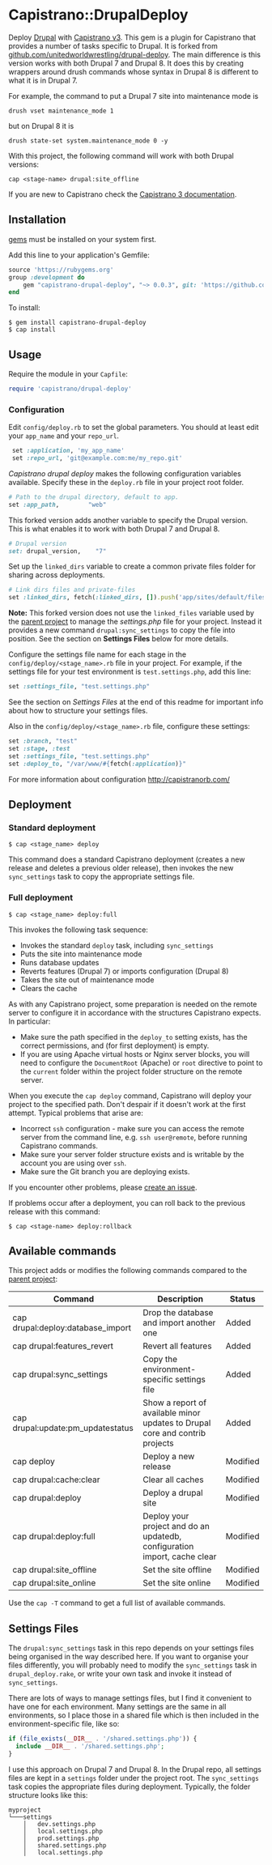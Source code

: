 # Capistrano::DrupalDeploy

Deploy [Drupal](https://www.drupal.org/) with [Capistrano v3](http://capistranorb.com/). This gem is a plugin for Capistrano that provides a number of tasks specific to Drupal. It is forked from [github.com/unitedworldwrestling/drupal-deploy](https://github.com/unitedworldwrestling/drupal-deploy). The main difference is this version works with both Drupal 7 and Drupal 8. It does this by creating wrappers around drush commands whose syntax in Drupal 8 is different to what it is in Drupal 7. 

For example, the command to put a Drupal 7 site into maintenance mode is

```
drush vset maintenance_mode 1
```

but on Drupal 8 it is 

```
drush state-set system.maintenance_mode 0 -y
```

With this project, the following command will work with both Drupal versions:

```
cap <stage-name> drupal:site_offline
```

If you are new to Capistrano check the [Capistrano 3 documentation](http://capistranorb.com/).

## Installation
[gems](http://rubygems.org) must be installed on your system first.

Add this line to your application's Gemfile:

```ruby
source 'https://rubygems.org'
group :development do
	gem "capistrano-drupal-deploy", "~> 0.0.3", git: 'https://github.com/frankhenry/drupal-deploy'
end
```

To install:

    $ gem install capistrano-drupal-deploy
    $ cap install

## Usage	

Require the module in your `Capfile`:

```ruby
require 'capistrano/drupal-deploy'
```

### Configuration

Edit `config/deploy.rb` to set the global parameters. You should at least edit your `app_name` and your `repo_url`.

```ruby
 set :application, 'my_app_name'
 set :repo_url, 'git@example.com:me/my_repo.git'
```

*Capistrano drupal deploy* makes the following configuration variables available. Specify these in the `deploy.rb` file in your project root folder.

```ruby
# Path to the drupal directory, default to app.
set :app_path,        "web"
```

This forked version adds another variable to specify the Drupal version. This is what enables it to work with both Drupal 7 and Drupal 8.

```ruby
# Drupal version
set: drupal_version,    "7"
```

Set up the `linked_dirs` variable to create a common private files folder for sharing across deployments.

```ruby
# Link dirs files and private-files
set :linked_dirs, fetch(:linked_dirs, []).push('app/sites/default/files', 'private-files')
```

**Note:** This forked version does not use the `linked_files` variable used by the [parent project](https://github.com/unitedworldwrestling/drupal-deploy) to manage the _settings.php_ file for your project. Instead it provides a new command `drupal:sync_settings` to copy the file into position. See the section on **Settings Files** below for more details.

Configure the settings file name for each stage in the `config/deploy/<stage_name>.rb` file in your project. For example, if the settings file for your test environment is `test.settings.php`, add this line:

```ruby
set :settings_file, "test.settings.php"
```

See the section on *Settings Files* at the end of this readme for important info about how to structure your settings files.

Also in the `config/deploy/<stage_name>.rb` file, configure these settings:

```ruby
set :branch, "test"
set :stage, :test
set :settings_file, "test.settings.php"
set :deploy_to, "/var/www/#{fetch(:application)}"
```

For more information about configuration http://capistranorb.com/

## Deployment

### Standard deployment

```
$ cap <stage_name> deploy
```

This command does a standard Capistrano deployment (creates a new release and deletes a previous older release), then invokes the new `sync_settings` task to copy the appropriate settings file.

### Full deployment
```
$ cap <stage_name> deploy:full
```

This invokes the following task sequence:

* Invokes the standard `deploy` task, including `sync_settings`
* Puts the site into maintenance mode
* Runs database updates
* Reverts features (Drupal 7) or imports configuration (Drupal 8)
* Takes the site out of maintenance mode
* Clears the cache

As with any Capistrano project, some preparation is needed on the remote server to configure it in accordance with the structures Capistrano expects. In particular:

* Make sure the path specified in the `deploy_to` setting exists, has the correct permissions, and (for first deployment) is empty. 
* If you are using Apache virtual hosts or Nginx server blocks, you will need to configure the `DocumentRoot` (Apache) or `root` directive to point to the `current` folder within the project folder structure on the remote server.

When you execute the `cap deploy` command, Capistrano will deploy your project to the specified path. Don't despair if it doesn't work at the first attempt. Typical problems that arise are:

* Incorrect `ssh` configuration - make sure you can access the remote server from the command line, e.g. `ssh user@remote`, before running Capistrano commands.
* Make sure your server folder structure exists and is writable by the account you are using over `ssh`.
* Make sure the Git branch you are deploying exists.

If you encounter other problems, please [create an issue](https://github.com/frankhenry/drupal-deploy/issues).

If problems occur after a deployment, you can roll back to the previous release with this command:

```
$ cap <stage-name> deploy:rollback
```

## Available commands

This project adds or modifies the following commands compared to the [parent project](https://github.com/unitedworldwrestling/drupal-deploy):

Command | Description | Status
--------| ----------- | ------
cap drupal:deploy:database_import | Drop the database and import another one | Added
cap drupal:features_revert | Revert all features | Added
cap drupal:sync_settings | Copy the environment-specific settings file | Added
cap drupal:update:pm_updatestatus | Show a report of available minor updates to Drupal core and contrib projects | Added
cap deploy | Deploy a new release | Modified
cap drupal:cache:clear | Clear all caches | Modified
cap drupal:deploy | Deploy a drupal site | Modified
cap drupal:deploy:full | Deploy your project and do an updatedb, configuration import, cache clear | Modified
cap drupal:site_offline | Set the site offline | Modified
cap drupal:site_online | Set the site online | Modified

Use the `cap -T` command to get a full list of available commands.

## Settings Files

The `drupal:sync_settings` task in this repo depends on your settings files being organised in the way described here. If you want to organise your files differently, you will probably need to modify the `sync_settings` task in `drupal_deploy.rake`, or write your own task and invoke it instead of `sync_settings`.

There are lots of ways to manage settings files, but I find it convenient to have one for each environment. Many settings are the same in all environments, so I place those in a shared file which is then included in the environment-specific file, like so:

```php
if (file_exists(__DIR__ . '/shared.settings.php')) {
  include __DIR__ . '/shared.settings.php';
}
```

I use this approach on Drupal 7 and Drupal 8. In the Drupal repo, all settings files are kept in a `settings` folder under the project root. The `sync_settings` task copies the appropriate files during deployment. Typically, the folder structure looks like this:

```
myproject
└───settings
    │   dev.settings.php
    │   local.settings.php
    │   prod.settings.php
    │   shared.settings.php
    │   local.settings.php
```

